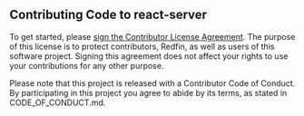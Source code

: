 Contributing Code to react-server
---------------------------------

To get started, please [sign the Contributor License
Agreement](https://cla-assistant.io/redfin/react-server). The purpose
of this license is to protect contributors, Redfin, as well as users
of this software project. Signing this agreement does not affect your
rights to use your contributions for any other purpose.

Please note that this project is released with a Contributor Code of Conduct.
By participating in this project you agree to abide by its terms, as stated in
CODE_OF_CONDUCT.md.
